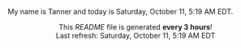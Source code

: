 My name is Tanner and today is Saturday, October 11, 5:19 AM EDT.

<p align="center">This <i>README</i> file is generated <b>every 3 hours</b>!</br>Last refresh: Saturday, October 11, 5:19 AM EDT<br /></p>
